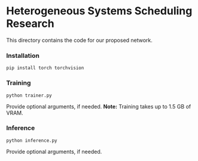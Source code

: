 # Heterogeneous Systems Scheduling Research   

This directory contains the code for our proposed network.

### Installation

```
pip install torch torchvision
```

### Training
```
python trainer.py
```
Provide optional arguments, if needed.
__Note:__ Training takes up to 1.5 GB of VRAM.

### Inference
```
python inference.py
```
Provide optional arguments, if needed.